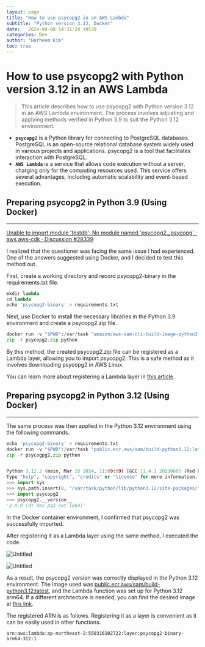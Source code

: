 ```yaml
---
layout: page
title: "How to use psycopg2 in an AWS Lambda"
subtitle: "Python version 3.12, Docker"
date:   2024-04-08 14:31:24 +0530
categories: Dev
author: "Harheem Kim"
toc: true
---
```


# How to use psycopg2 with Python version 3.12 in an AWS Lambda

> This article describes how to use psycopg2 with Python version 3.12 in an AWS Lambda environment. The process involves adjusting and applying methods verified in Python 3.9 to suit the Python 3.12 environment.
> 

- **`psycopg2`** is a Python library for connecting to PostgreSQL databases. PostgreSQL is an open-source relational database system widely used in various projects and applications. psycopg2 is a tool that facilitates interaction with PostgreSQL.
- **`AWS Lambda`** is a service that allows code execution without a server, charging only for the computing resources used. This service offers several advantages, including automatic scalability and event-based execution.

## **Preparing psycopg2 in Python 3.9 (Using Docker)**

---

[Unable to import module 'testdb': No module named 'psycopg2._psycopg' · aws aws-cdk · Discussion #28339](https://github.com/aws/aws-cdk/discussions/28339)

I realized that the questioner was facing the same issue I had experienced. One of the answers suggested using Docker, and I decided to test this method out.

First, create a working directory and record psycopg2-binary in the requirements.txt file.

```python
mkdir lambda
cd lambda
echo 'psycopg2-binary' > requirements.txt
```

Next, use Docker to install the necessary libraries in the Python 3.9 environment and create a psycopg2.zip file.

```python
docker run -v "$PWD":/var/task "amazon/aws-sam-cli-build-image-python3.9" /bin/sh -c "pip install -r requirements.txt -t python/lib/python3.9/site-packages/; exit"
zip -r psycopg2.zip python
```

By this method, the created psycopg2.zip file can be registered as a Lambda layer, allowing you to import psycopg2. This is a safe method as it involves downloading psycopg2 in AWS Linux.

You can learn more about registering a Lambda layer in [this article](https://docs.aws.amazon.com/ko_kr/lambda/latest/dg/adding-layers.html).

## **Preparing psycopg2 in Python 3.12 (Using Docker)**

---

The same process was then applied in the Python 3.12 environment using the following commands.

```python
echo 'psycopg2-binary' > requirements.txt
docker run -v "$PWD":/var/task "public.ecr.aws/sam/build-python3.12:latest" /bin/sh -c "pip install -r requirements.txt -t python/lib/python3.12/site-packages/; exit"
zip -r psycogpg2.zip python
```

```python

Python 3.12.2 (main, Mar 15 2024, 11:09:09) [GCC 11.4.1 20230605 (Red Hat 11.4.1-2)] on linux
Type "help", "copyright", "credits" or "license" for more information.
>>> import sys
>>> sys.path.insert(0, "/var/task/python/lib/python3.12/site-packages/")
>>> import psycopg2
>>> psycopg2.__version__
'2.9.9 (dt dec pq3 ext lo64)'
```

In the Docker container environment, I confirmed that psycopg2 was successfully imported. 

After registering it as a Lambda layer using the same method, I executed the code.

![Untitled](https://www.notion.so/image/https%3A%2F%2Fprod-files-secure.s3.us-west-2.amazonaws.com%2F2a330106-7d16-49d5-9057-343dfb0cb92c%2F6a14bf8d-a450-46db-a868-0e028a24fd54%2FUntitled.png?table=block&id=d213fc2c-e291-4fa4-8820-38164aec72eb&spaceId=2a330106-7d16-49d5-9057-343dfb0cb92c&width=2000&userId=93a922d0-0a24-445b-bddf-8a085b93d655&cache=v2)

![Untitled](https://www.notion.so/image/https%3A%2F%2Fprod-files-secure.s3.us-west-2.amazonaws.com%2F2a330106-7d16-49d5-9057-343dfb0cb92c%2Fd92ffa5e-f133-4f3a-978b-15d654b84559%2FUntitled.png?table=block&id=92a8d8b9-45dc-444e-9b1d-928cbafc7eaa&spaceId=2a330106-7d16-49d5-9057-343dfb0cb92c&width=2000&userId=93a922d0-0a24-445b-bddf-8a085b93d655&cache=v2)

As a result, the psycopg2 version was correctly displayed in the Python 3.12 environment. The image used was [public.ecr.aws/sam/build-python3.12:latest](http://public.ecr.aws/sam/build-python3.12:latest), and the Lambda function was set up for Python 3.12 arm64. If a different architecture is needed, you can find the desired image at [this link](https://gallery.ecr.aws/sam/build-python3.12).

The registered ARN is as follows. Registering it as a layer is convenient as it can be easily used in other functions.

```
arn:aws:lambda:ap-northeast-2:550316102722:layer:psycopg2-binary-arm64-312:1
```